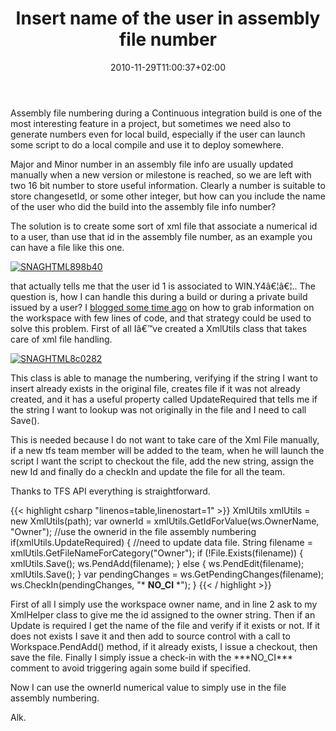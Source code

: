 ﻿---
title: "Insert name of the user in assembly file number"
description: ""
date: 2010-11-29T11:00:37+02:00
draft: false
tags: [Team Foundation Server]
categories: [Team Foundation Server]
---
Assembly file numbering during a Continuous integration build is one of the most interesting feature in a project, but sometimes we need also to generate numbers even for local build, especially if the user can launch some script to do a local compile and use it to deploy somewhere.

Major and Minor number in an assembly file info are usually updated manually when a new version or milestone is reached, so we are left with two 16 bit number to store useful information. Clearly a number is suitable to store changesetId, or some other integer, but how can you include the name of the user who did the build into the assembly file info number?

The solution is to create some sort of xml file that associate a numerical id to a user, than use that id in the assembly file number, as an example you can have a file like this one.

[![SNAGHTML898b40](https://www.codewrecks.com/blog/wp-content/uploads/2010/11/SNAGHTML898b40_thumb.png "SNAGHTML898b40")](https://www.codewrecks.com/blog/wp-content/uploads/2010/11/SNAGHTML898b40.png)

that actually tells me that the user id 1 is associated to WIN.Y4â€¦â€¦.. The question is, how I can handle this during a build or during a private build issued by a user? I [blogged some time ago](http://www.codewrecks.com/blog/index.php/2010/09/13/how-to-get-tfs-server-address-from-a-local-folder-mapped-to-a-workspace/) on how to grab information on the workspace with few lines of code, and that strategy could be used to solve this problem. First of all Iâ€™ve created a XmlUtils class that takes care of xml file handling.

[![SNAGHTML8c0282](https://www.codewrecks.com/blog/wp-content/uploads/2010/11/SNAGHTML8c0282_thumb.png "SNAGHTML8c0282")](https://www.codewrecks.com/blog/wp-content/uploads/2010/11/SNAGHTML8c0282.png)

This class is able to manage the numbering, verifying if the string I want to insert already exists in the original file, creates file if it was not already created, and it has a useful property called UpdateRequired that tells me if the string I want to lookup was not originally in the file and I need to call Save().

This is needed because I do not want to take care of the Xml File manually, if a new tfs team member will be added to the team, when he will launch the script I want the script to checkout the file, add the new string, assign the new Id and finally do a checkIn and update the file for all the team.

Thanks to TFS API everything is straightforward.

{{< highlight csharp "linenos=table,linenostart=1" >}}
XmlUtils xmlUtils = new XmlUtils(path);
var ownerId = xmlUtils.GetIdForValue(ws.OwnerName, "Owner");
//use the ownerid in the file assembly numbering
if(xmlUtils.UpdateRequired)
{
//need to update data file.
String filename = xmlUtils.GetFileNameForCategory("Owner");
if (!File.Exists(filename))
{
xmlUtils.Save();
ws.PendAdd(filename);
} else
{
ws.PendEdit(filename);
xmlUtils.Save();
}
var pendingChanges = ws.GetPendingChanges(filename);
ws.CheckIn(pendingChanges, "* **NO_CI** *");
}
{{< / highlight >}}

First of all I simply use the workspace owner name, and in line 2 ask to my XmlHelper class to give me the id assigned to the owner string. Then if an Update is required I get the name of the file and verify if it exists or not. If it does not exists I save it and then add to source control with a call to Workspace.PendAdd() method, if it already exists, I issue a checkout, then save the file. Finally I simply issue a check-in with the \*\*\*NO\_CI\*\*\* comment to avoid triggering again some build if specified.

Now I can use the ownerId numerical value to simply use in the file assembly numbering.

Alk.
